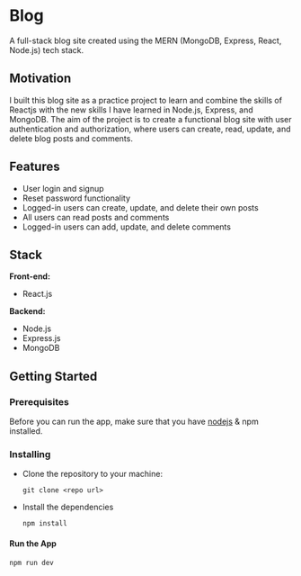# Blog

A full-stack blog site created using the MERN (MongoDB, Express, React, Node.js) tech stack.

## Motivation

I built this blog site as a practice project to learn and combine the skills of Reactjs with the new skills I have learned in Node.js, Express, and MongoDB. The aim of the project is to create a functional blog site with user authentication and authorization, where users can create, read, update, and delete blog posts and comments.

## Features

- User login and signup
- Reset password functionality
- Logged-in users can create, update, and delete their own posts
- All users can read posts and comments
- Logged-in users can add, update, and delete comments


## Stack

**Front-end:**
- React.js

**Backend:**
- Node.js
- Express.js
- MongoDB

## Getting Started

### Prerequisites

Before you can run the app, make sure that you have [nodejs](https://nodejs.org) & npm installed.

### Installing

- Clone the repository to your machine:

  ```
  git clone <repo url>
  ```

- Install the dependencies

  ```
  npm install
  ```

#### Run the App

```
npm run dev
```
